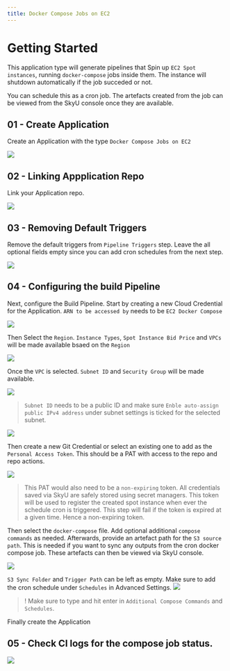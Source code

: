 ```yaml
---
title: Docker Compose Jobs on EC2
---
```


# Getting Started

This application type will generate pipelines that Spin up `EC2 Spot instances`, running `docker-compose` jobs inside them. The instance will shutdown automatically if the job succeded or not.

You can schedule this as a cron job. The artefacts created from the job can be viewed from the SkyU console once they are available.

## 01 - Create Application

Create an Application with the type `Docker Compose Jobs on EC2`

![](/assets/images/tutorials/app-creation/docker-compose-job-on-ec2/select-application.png)

## 02 - Linking Appplication Repo

Link your Application repo.

![](/assets/images/tutorials/app-creation/docker-compose-job-on-ec2/select-application-repo.png)

## 03 - Removing Default Triggers

Remove the default triggers from `Pipeline Triggers` step. Leave the all optional fields empty since you can add cron schedules from the next step.

![](/assets/images/tutorials/app-creation/docker-compose-job-on-ec2/remove-application-triggers.png)

## 04 - Configuring the build Pipeline

Next, configure the Build Pipeline. Start by creating a new Cloud Credential for the Application. `ARN to be accessed by` needs to be `EC2 Docker Compose`

![](/assets/images/tutorials/app-creation/docker-compose-job-on-ec2/create-cloud-credential.png)

Then Select the `Region`. `Instance Types`, `Spot Instance Bid Price` and `VPCs` will be made available bsaed on the `Region`

![](/assets/images/tutorials/app-creation/docker-compose-job-on-ec2/build-pipeline-pt1.png)

Once the `VPC` is selected. `Subnet ID` and `Security Group` will be made available.

![](/assets/images/tutorials/app-creation/docker-compose-job-on-ec2/build-pipeline-pt2.png)

> `Subnet ID` needs to be a public ID and make sure `Enble auto-assign public IPv4 address` under subnet settings is ticked for the selected subnet.

![](/assets/images/tutorials/app-creation/docker-compose-job-on-ec2/build-pipeline-pt3.png)

Then create a new Git Credential or select an existing one to add as the `Personal Access Token`. This should be a PAT with access to the repo and repo actions.

![](/assets/images/tutorials/app-creation/docker-compose-job-on-ec2/build-pipeline-pt4.png)

> This PAT would also need to be a `non-expiring` token. All credentials saved via SkyU are safely stored using secret managers. This token will be used to register the created spot instance when ever the schedule cron is triggered. This step will fail if the token is expired at a given time. Hence a non-expiring token.

Then select the `docker-compose` file. Add optional additional `compose commands` as needed. Afterwards, provide an artefact path for the `S3 source path`. This is needed if you want to sync any outputs from the cron docker compose job. These artefacts can then be viewed via SkyU console.

![](/assets/images/tutorials/app-creation/docker-compose-job-on-ec2/build-pipeline-pt5.png)

`S3 Sync Folder` and `Trigger Path` can be left as empty. Make sure to add the cron schedule under `Schedules` in Advanced Settings.
![](/assets/images/tutorials/app-creation/docker-compose-job-on-ec2/build-pipeline-pt7.png)

>! Make sure to type and hit enter in `Additional Compose Commands` and `Schedules`.

Finally create the Application

## 05 - Check CI logs for the compose job status.
![](/assets/images/tutorials/app-creation/docker-compose-job-on-ec2/build-pipeline-pt6.png)